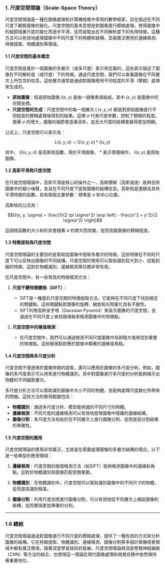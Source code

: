 ### 1. **尺度空間理論（Scale-Space Theory）**

尺度空間理論是一種在圖像處理和計算機視覺中常用的數學框架，旨在描述在不同尺度下觀察圖像的變化。尺度空間的基本思想是對圖像進行模糊處理，使得圖像中的細節隨著尺度的變化而逐步平滑，從而提取出在不同解析度下的有用特徵。這種方法可以有效地處理圖像中不同尺度下的物體和結構，並被廣泛應用於邊緣檢測、特徵提取、物體識別等領域。

#### 1.1 **尺度空間的基本概念**

尺度空間是基於一個圖像的多層次（或多尺度）表示來定義的，這些表示描述了圖像在不同解析度（或尺度）下的特徵。通過尺度空間，我們可以查看圖像在不同層次上所包含的信息。這些層次通常是通過對圖像應用不同程度的平滑（模糊）處理來生成的。

- **原始圖像**：假設原始圖像  $`I(x, y)`$  是由一組像素值組成，其中  $`(x, y)`$  是圖像中的空間坐標。
- **尺度空間的生成**：尺度空間中的每一個層次  $`L(x, y, \sigma)`$  都是對原始圖像進行不同程度的模糊處理後得到的結果。這裡  $`\sigma`$  代表尺度參數，控制了模糊的程度。隨著  $`\sigma`$  的增大，圖像的細節會逐漸消失，並且大尺度的結構會變得更加明顯。

公式上，尺度空間可以表示為：

```math
L(x, y, \sigma) = G(x, y, \sigma) * I(x, y)
```

其中， $`G(x, y, \sigma)`$  是高斯核函數，用於平滑圖像， $`*`$  表示卷積操作， $`I(x, y)`$  是原始圖像。

#### 1.2 **高斯平滑與尺度空間**

在尺度空間理論中，高斯平滑是核心的操作之一。高斯模糊（高斯濾波）能夠去除圖像中的細小噪聲，並且在不同尺度下提取圖像的結構信息。高斯核是連續且具有平滑特徵的函數，具有兩個主要參數：標準差  $`\sigma`$  和中心位置。

高斯核的公式為：

```math
G(x, y, \sigma) = \frac{1}{2 \pi \sigma^2} \exp \left( - \frac{x^2 + y^2}{2 \sigma^2} \right)
```

這個核函數的大小和形狀會隨著  $`\sigma`$  的增大而改變，從而改變圖像的模糊程度。

#### 1.3 **特徵提取與尺度空間**

尺度空間理論的主要目的是幫助從圖像中提取多層次的特徵，這些特徵在不同的尺度下可以反映出圖像的不同結構。尺度空間的使用可以幫助識別從大到小、從粗到細的特徵，這對於物體識別、邊緣檢測等任務非常有用。

在尺度空間中，有一些常見的特徵檢測方法：

1. **尺度不變特徵變換（SIFT）**：
   - SIFT是一種基於尺度空間的特徵提取方法，它能夠在不同尺度下找到穩定的關鍵點，這些關鍵點對圖像的旋轉、縮放和光照變化具有不變性。
   - SIFT利用高斯金字塔（Gaussian Pyramid）來表示圖像的尺度空間，並通過在不同尺度上查找極值點來檢測圖像中的特徵點。

2. **尺度空間中的極值檢測**：
   - 在尺度空間中，我們可以通過檢測不同尺度圖像中局部極大值來找到重要的特徵點。這些極值點對應於圖像中顯著的邊緣或角點。

#### 1.4 **尺度空間與多尺度分析**

尺度空間不僅適用於圖像特徵的提取，還可以應用於圖像的多尺度分析。例如，圖像的多尺度表示可以用來進行物體識別，其中對圖像進行多尺度的分析能夠揭示出物體的不同細節層次。

多尺度分析方法可以幫助識別圖像中大小不同的物體，並能夠處理尺度變化所帶來的問題。這些方法的應用範圍包括：

- **物體識別**：通過多尺度分析，模型能夠識別不同尺寸的物體。
- **邊緣檢測**：不同尺度的邊緣檢測可以有效地發現圖像中隱藏的邊緣結構。
- **圖像分割**：多尺度方法有助於在不同層次上進行圖像分割，從而提高分割結果的準確性。

#### 1.5 **尺度空間的應用**

尺度空間理論的應用非常廣泛，尤其是在需要處理圖像的多層次結構的場合。以下是一些典型的應用領域：

1. **邊緣檢測**：尺度空間的極值檢測方法（如SIFT）能夠檢測圖像中的邊緣和角點，這對於物體識別和圖像匹配至關重要。
   
2. **物體識別**：在物體識別中，尺度空間可以幫助識別圖像中的不同尺寸的物體，從而提高識別精度。

3. **圖像分割**：利用尺度空間進行圖像分割，可以有效地從不同層次上捕捉圖像的結構，從而實現更加準確的分割。

---

### 1.6 **總結**

尺度空間理論通過對圖像進行不同尺度的模糊處理，提供了一種有效的方式來分析圖像的結構。它在特徵提取、物體識別、邊緣檢測、圖像分割等多個計算機視覺領域中都有廣泛應用。隨著深度學習技術的發展，尺度空間理論與深度卷積神經網絡（CNN）等方法的結合，也使得這一理論在現代圖像處理和視覺任務中依然保持著重要地位。